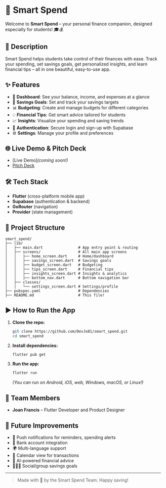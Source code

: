 # 💸 Smart Spend

Welcome to **Smart Spend** – your personal finance companion, designed especially for students! 🎓💰

## 🚀 Description
Smart Spend helps students take control of their finances with ease. Track your spending, set savings goals, get personalized insights, and learn financial tips – all in one beautiful, easy-to-use app.

## ✨ Features
- 👛 **Dashboard**: See your balance, income, and expenses at a glance
- 🏦 **Savings Goals**: Set and track your savings targets
- 📊 **Budgeting**: Create and manage budgets for different categories
- 💡 **Financial Tips**: Get smart advice tailored for students
- 📈 **Insights**: Visualize your spending and saving trends
- 🔐 **Authentication**: Secure login and sign-up with Supabase
- ⚙️ **Settings**: Manage your profile and preferences

## 🌐 Live Demo & Pitch Deck
- [Live Demo]*(coming soon!)*
- [Pitch Deck](https://www.canva.com/design/DAGoRO_1YTg/4dHndUmDcq7JHRx55GWkCg/edit?utm_content=DAGoRO_1YTg&utm_campaign=designshare&utm_medium=link2&utm_source=sharebutton)

## 🛠️ Tech Stack
- **Flutter** (cross-platform mobile app)
- **Supabase** (authentication & backend)
- **GoRouter** (navigation)
- **Provider** (state management)

## 📁 Project Structure
```
smart_spend/
├── lib/
│   ├── main.dart                # App entry point & routing
│   ├── screens/                 # All main app screens
│   │   ├── home_screen.dart     # Home/dashboard
│   │   ├── savings_screen.dart  # Savings goals
│   │   ├── budget_screen.dart   # Budgeting
│   │   ├── tips_screen.dart     # Financial tips
│   │   ├── insights_screen.dart # Insights & analytics
│   │   ├── bottom_nav.dart      # Bottom navigation bar
│   ├── classes/
│   │   └── settings_screen.dart # Settings/profile
├── pubspec.yaml                 # Dependencies
├── README.md                    # This file!
```

## ▶️ How to Run the App
1. **Clone the repo:**
   ```bash
   git clone https://github.com/DevJo81/smart_spend.git
   cd smart_spend
   ```
2. **Install dependencies:**
   ```bash
   flutter pub get
   ```
3. **Run the app:**
   ```bash
   flutter run
   ```
   *(You can run on Android, iOS, web, Windows, macOS, or Linux!)*

## 👥 Team Members
- **Joan Francis** – Flutter Developer and Product Designer

## 🌱 Future Improvements
- 📱 Push notifications for reminders, spending alerts
- 🏦 Bank account integration
- 🌍 Multi-language support
- 📅 Calendar view for transactions
- 🤖 AI-powered financial advice
- 🧑‍🤝‍🧑 Social/group savings goals

---

> Made with 💚 by the Smart Spend Team. Happy saving!
